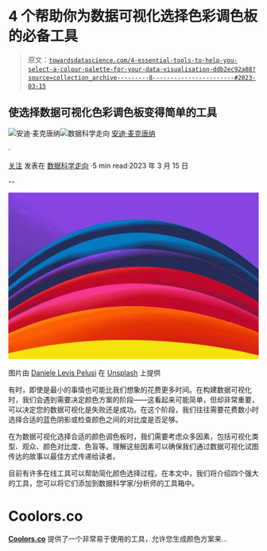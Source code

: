 # 4 个帮助你为数据可视化选择色彩调色板的必备工具

> 原文：[`towardsdatascience.com/4-essential-tools-to-help-you-select-a-colour-palette-for-your-data-visualisation-ddb2ec92a08?source=collection_archive---------8-----------------------#2023-03-15`](https://towardsdatascience.com/4-essential-tools-to-help-you-select-a-colour-palette-for-your-data-visualisation-ddb2ec92a08?source=collection_archive---------8-----------------------#2023-03-15)

## 使选择数据可视化色彩调色板变得简单的工具

[](https://andymcdonaldgeo.medium.com/?source=post_page-----ddb2ec92a08--------------------------------)![安迪·麦克唐纳](https://andymcdonaldgeo.medium.com/?source=post_page-----ddb2ec92a08--------------------------------)[](https://towardsdatascience.com/?source=post_page-----ddb2ec92a08--------------------------------)![数据科学走向](https://towardsdatascience.com/?source=post_page-----ddb2ec92a08--------------------------------) [安迪·麦克唐纳](https://andymcdonaldgeo.medium.com/?source=post_page-----ddb2ec92a08--------------------------------)

·

[关注](https://medium.com/m/signin?actionUrl=https%3A%2F%2Fmedium.com%2F_%2Fsubscribe%2Fuser%2F9c280f85f15c&operation=register&redirect=https%3A%2F%2Ftowardsdatascience.com%2F4-essential-tools-to-help-you-select-a-colour-palette-for-your-data-visualisation-ddb2ec92a08&user=Andy+McDonald&userId=9c280f85f15c&source=post_page-9c280f85f15c----ddb2ec92a08---------------------post_header-----------) 发表在 [数据科学走向](https://towardsdatascience.com/?source=post_page-----ddb2ec92a08--------------------------------) ·5 min read·2023 年 3 月 15 日[](https://medium.com/m/signin?actionUrl=https%3A%2F%2Fmedium.com%2F_%2Fvote%2Ftowards-data-science%2Fddb2ec92a08&operation=register&redirect=https%3A%2F%2Ftowardsdatascience.com%2F4-essential-tools-to-help-you-select-a-colour-palette-for-your-data-visualisation-ddb2ec92a08&user=Andy+McDonald&userId=9c280f85f15c&source=-----ddb2ec92a08---------------------clap_footer-----------)

--

[](https://medium.com/m/signin?actionUrl=https%3A%2F%2Fmedium.com%2F_%2Fbookmark%2Fp%2Fddb2ec92a08&operation=register&redirect=https%3A%2F%2Ftowardsdatascience.com%2F4-essential-tools-to-help-you-select-a-colour-palette-for-your-data-visualisation-ddb2ec92a08&source=-----ddb2ec92a08---------------------bookmark_footer-----------)![](img/851b0602ef05b55f834cbb6dba67f03e.png)

图片由 [Daniele Levis Pelusi](https://unsplash.com/it/@yogidan2012?utm_source=medium&utm_medium=referral) 在 [Unsplash](https://unsplash.com/?utm_source=medium&utm_medium=referral) 上提供

有时，即使是最小的事情也可能比我们想象的花费更多时间。在构建数据可视化时，我们会遇到需要决定颜色方案的阶段——这看起来可能简单，但却非常重要，可以决定您的数据可视化是失败还是成功。在这个阶段，我们往往需要花费数小时选择合适的蓝色阴影或检查颜色之间的对比度是否足够。

在为数据可视化选择合适的颜色调色板时，我们需要考虑众多因素，包括可视化类型、观众、颜色对比度、色盲等。理解这些因素可以确保我们通过数据可视化试图传达的故事以最佳方式传递给读者。

目前有许多在线工具可以帮助简化颜色选择过程。在本文中，我们将介绍四个强大的工具，您可以将它们添加到数据科学家/分析师的工具箱中。

# Coolors.co

[**Coolors.co**](https://coolors.co/) 提供了一个非常易于使用的工具，允许您生成颜色方案来…
